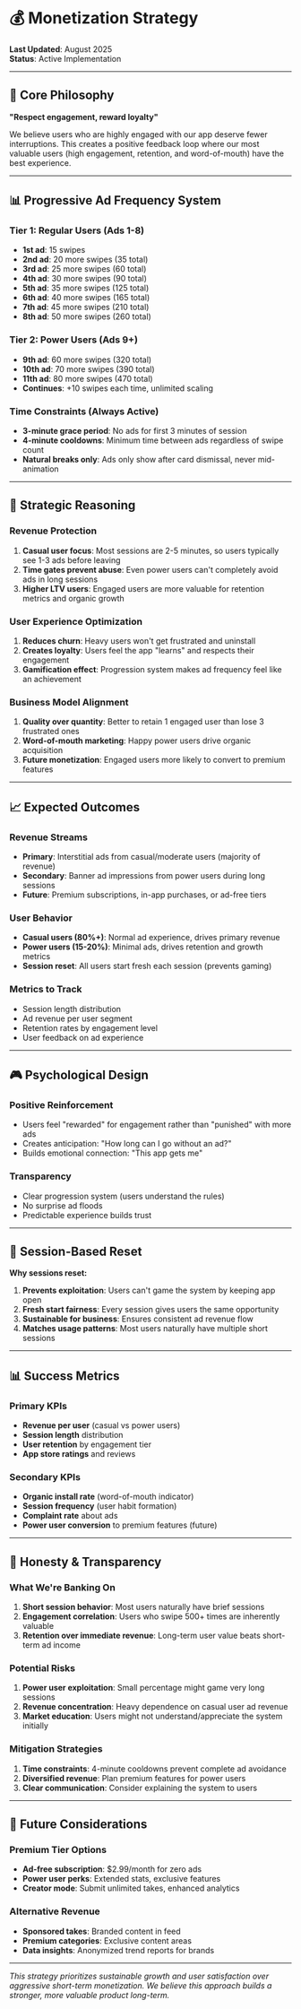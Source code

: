 # 💰 Monetization Strategy

**Last Updated**: August 2025  
**Status**: Active Implementation

---

## 🎯 Core Philosophy

**"Respect engagement, reward loyalty"**

We believe users who are highly engaged with our app deserve fewer interruptions. This creates a positive feedback loop where our most valuable users (high engagement, retention, and word-of-mouth) have the best experience.

---

## 📊 Progressive Ad Frequency System

### Tier 1: Regular Users (Ads 1-8)
- **1st ad**: 15 swipes
- **2nd ad**: 20 more swipes (35 total)
- **3rd ad**: 25 more swipes (60 total)
- **4th ad**: 30 more swipes (90 total)
- **5th ad**: 35 more swipes (125 total)
- **6th ad**: 40 more swipes (165 total)
- **7th ad**: 45 more swipes (210 total)
- **8th ad**: 50 more swipes (260 total)

### Tier 2: Power Users (Ads 9+)
- **9th ad**: 60 more swipes (320 total)
- **10th ad**: 70 more swipes (390 total)
- **11th ad**: 80 more swipes (470 total)
- **Continues**: +10 swipes each time, unlimited scaling

### Time Constraints (Always Active)
- **3-minute grace period**: No ads for first 3 minutes of session
- **4-minute cooldowns**: Minimum time between ads regardless of swipe count
- **Natural breaks only**: Ads only show after card dismissal, never mid-animation

---

## 🧠 Strategic Reasoning

### Revenue Protection
1. **Casual user focus**: Most sessions are 2-5 minutes, so users typically see 1-3 ads before leaving
2. **Time gates prevent abuse**: Even power users can't completely avoid ads in long sessions
3. **Higher LTV users**: Engaged users are more valuable for retention metrics and organic growth

### User Experience Optimization
1. **Reduces churn**: Heavy users won't get frustrated and uninstall
2. **Creates loyalty**: Users feel the app "learns" and respects their engagement
3. **Gamification effect**: Progression system makes ad frequency feel like an achievement

### Business Model Alignment
1. **Quality over quantity**: Better to retain 1 engaged user than lose 3 frustrated ones
2. **Word-of-mouth marketing**: Happy power users drive organic acquisition
3. **Future monetization**: Engaged users more likely to convert to premium features

---

## 📈 Expected Outcomes

### Revenue Streams
- **Primary**: Interstitial ads from casual/moderate users (majority of revenue)
- **Secondary**: Banner ad impressions from power users during long sessions
- **Future**: Premium subscriptions, in-app purchases, or ad-free tiers

### User Behavior
- **Casual users (80%+)**: Normal ad experience, drives primary revenue
- **Power users (15-20%)**: Minimal ads, drives retention and growth metrics
- **Session reset**: All users start fresh each session (prevents gaming)

### Metrics to Track
- Session length distribution
- Ad revenue per user segment
- Retention rates by engagement level
- User feedback on ad experience

---

## 🎮 Psychological Design

### Positive Reinforcement
- Users feel "rewarded" for engagement rather than "punished" with more ads
- Creates anticipation: "How long can I go without an ad?"
- Builds emotional connection: "This app gets me"

### Transparency
- Clear progression system (users understand the rules)
- No surprise ad floods
- Predictable experience builds trust

---

## 🔄 Session-Based Reset

**Why sessions reset:**
1. **Prevents exploitation**: Users can't game the system by keeping app open
2. **Fresh start fairness**: Every session gives users the same opportunity
3. **Sustainable for business**: Ensures consistent ad revenue flow
4. **Matches usage patterns**: Most users naturally have multiple short sessions

---

## 📊 Success Metrics

### Primary KPIs
- **Revenue per user** (casual vs power users)
- **Session length** distribution
- **User retention** by engagement tier
- **App store ratings** and reviews

### Secondary KPIs
- **Organic install rate** (word-of-mouth indicator)
- **Session frequency** (user habit formation)
- **Complaint rate** about ads
- **Power user conversion** to premium features (future)

---

## 🚨 Honesty & Transparency

### What We're Banking On
1. **Short session behavior**: Most users naturally have brief sessions
2. **Engagement correlation**: Users who swipe 500+ times are inherently valuable
3. **Retention over immediate revenue**: Long-term user value beats short-term ad income

### Potential Risks
1. **Power user exploitation**: Small percentage might game very long sessions
2. **Revenue concentration**: Heavy dependence on casual user ad revenue
3. **Market education**: Users might not understand/appreciate the system initially

### Mitigation Strategies
1. **Time constraints**: 4-minute cooldowns prevent complete ad avoidance
2. **Diversified revenue**: Plan premium features for power users
3. **Clear communication**: Consider explaining the system to users

---

## 🔮 Future Considerations

### Premium Tier Options
- **Ad-free subscription**: $2.99/month for zero ads
- **Power user perks**: Extended stats, exclusive features
- **Creator mode**: Submit unlimited takes, enhanced analytics

### Alternative Revenue
- **Sponsored takes**: Branded content in feed
- **Premium categories**: Exclusive content areas
- **Data insights**: Anonymized trend reports for brands

---

*This strategy prioritizes sustainable growth and user satisfaction over aggressive short-term monetization. We believe this approach builds a stronger, more valuable product long-term.*